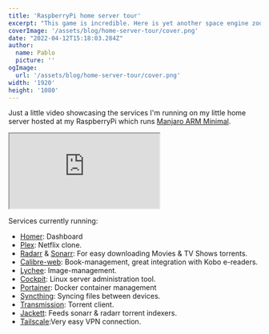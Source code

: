 ```yaml
---
title: 'RaspberryPi home server tour'
excerpt: "This game is incredible. Here is yet another space engine zoom out video. Enjoy the ride!"
coverImage: '/assets/blog/home-server-tour/cover.png'
date: "2022-04-12T15:18:03.284Z"
author:
  name: Pablo
  picture: ''
ogImage:
  url: '/assets/blog/home-server-tour/cover.png'
width: '1920'
height: '1080'
---
```


Just a little video showcasing the services I'm running on my little home server hosted at my RaspberryPi which runs [Manjaro ARM Minimal](https://manjaro.org/download/#raspberry-pi-4-minimal).

<div class="iframe-container">
<iframe class="responsive-iframe" src="https://www.youtube.com/embed/Ziw5AlnkuLM"></iframe>
</div>

Services currently running:
- [Homer](https://github.com/bastienwirtz/homer): Dashboard
- [Plex](https://www.plex.tv): Netflix clone.
- [Radarr](https://radarr.video/) & [Sonarr](https://sonarr.tv/): For easy downloading Movies & TV Shows torrents.
- [Calibre-web](https://github.com/janeczku/calibre-web): Book-management, great integration with Kobo e-readers.
- [Lychee](https://lychee.electerious.com/): Image-management.
- [Cockpit](https://lychee.electerious.com/): Linux server administration tool.
- [Portainer](https://www.portainer.io/): Docker container management
- [Syncthing](https://syncthing.net/): Syncing files between devices.
- [Transmission](https://transmissionbt.com/): Torrent client.
- [Jackett](https://github.com/Jackett/Jackett): Feeds sonarr & radarr torrent indexers.
- [Tailscale](tailscale.com/):Very easy VPN connection.